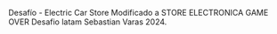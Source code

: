 Desafío - Electric Car Store
Modificado a STORE ELECTRONICA GAME OVER
Desafio latam Sebastian Varas 2024.
